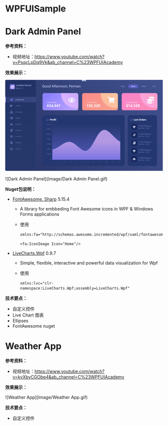 # WPFUISample

# Dark Admin Panel

**参考资料：**

- 视频地址：https://www.youtube.com/watch?v=PsqcLpDq9Vk&ab_channel=C%23WPFUIAcademy

**效果展示：**

![加载](https://github.com/CoastRed/WPFUISample/blob/master/Image/DarkAdminPanel.gif?raw=true)

![Dark Admin Panel](Image/Dark Admin Panel.gif)

**Nuget包说明：**

- [FontAwesome. Sharp](https://github.com/awesome-inc/FontAwesome.Sharp) 5.15.4

  - A library for embbeding Font Awesome icons in WPF & Windows Forms applications

  - 使用

    ```xaml
    xmlns:fa="http://schemas.awesome.incremented/wpf/xaml/fontawesome.sharp"
    ```

    ```xaml
    <fa:IconImage Icon="Home"/>
    ```

- [LiveCharts.Wpf](https://lvcharts.net/)  0.9.7

  - Simple, flexible, interactive and powerful data visualization for Wpf

  - 使用

    ```xaml
    xmlns:lvc="clr-namespace:LiveCharts.Wpf;assembly=LiveCharts.Wpf"
    ```

    

**技术要点：**

- 自定义控件
- Live Chart 图表
- Ellipses
- FontAwesome nuget



# Weather App

**参考资料：**

- 视频地址：https://www.youtube.com/watch?v=kvXbyCGObe4&ab_channel=C%23WPFUIAcademy

**效果展示：**

![Weather App](Image/Weather App.gif)

**技术要点：**

- 自定义控件